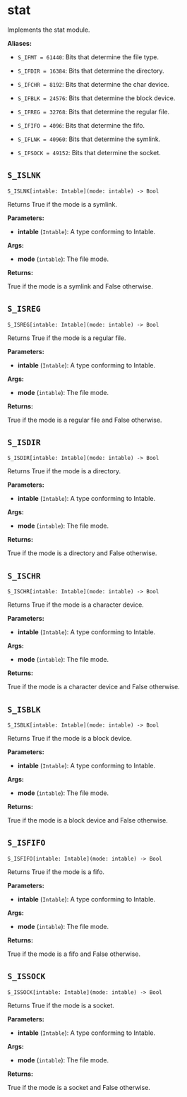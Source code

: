 # stat

Implements the stat module.

**Aliases:**

- ​`S_IFMT = 61440`: Bits that determine the file type.

- ​`S_IFDIR = 16384`: Bits that determine the directory.

- ​`S_IFCHR = 8192`: Bits that determine the char device.

- ​`S_IFBLK = 24576`: Bits that determine the block device.

- ​`S_IFREG = 32768`: Bits that determine the regular file.

- ​`S_IFIFO = 4096`: Bits that determine the fifo.

- ​`S_IFLNK = 40960`: Bits that determine the symlink.

- ​`S_IFSOCK = 49152`: Bits that determine the socket.

## `S_ISLNK`[​](https://docs.modular.com/mojo/stdlib/stat/stat#s_islnk "Direct link to s_islnk")

`S_ISLNK[intable: Intable](mode: intable) -> Bool`

Returns True if the mode is a symlink.

**Parameters:**

- ​**intable** (`Intable`): A type conforming to Intable.

**Args:**

- ​**mode** (`intable`): The file mode.

**Returns:**

True if the mode is a symlink and False otherwise.

## `S_ISREG`[​](https://docs.modular.com/mojo/stdlib/stat/stat#s_isreg "Direct link to s_isreg")

`S_ISREG[intable: Intable](mode: intable) -> Bool`

Returns True if the mode is a regular file.

**Parameters:**

- ​**intable** (`Intable`): A type conforming to Intable.

**Args:**

- ​**mode** (`intable`): The file mode.

**Returns:**

True if the mode is a regular file and False otherwise.

## `S_ISDIR`[​](https://docs.modular.com/mojo/stdlib/stat/stat#s_isdir "Direct link to s_isdir")

`S_ISDIR[intable: Intable](mode: intable) -> Bool`

Returns True if the mode is a directory.

**Parameters:**

- ​**intable** (`Intable`): A type conforming to Intable.

**Args:**

- ​**mode** (`intable`): The file mode.

**Returns:**

True if the mode is a directory and False otherwise.

## `S_ISCHR`[​](https://docs.modular.com/mojo/stdlib/stat/stat#s_ischr "Direct link to s_ischr")

`S_ISCHR[intable: Intable](mode: intable) -> Bool`

Returns True if the mode is a character device.

**Parameters:**

- ​**intable** (`Intable`): A type conforming to Intable.

**Args:**

- ​**mode** (`intable`): The file mode.

**Returns:**

True if the mode is a character device and False otherwise.

## `S_ISBLK`[​](https://docs.modular.com/mojo/stdlib/stat/stat#s_isblk "Direct link to s_isblk")

`S_ISBLK[intable: Intable](mode: intable) -> Bool`

Returns True if the mode is a block device.

**Parameters:**

- ​**intable** (`Intable`): A type conforming to Intable.

**Args:**

- ​**mode** (`intable`): The file mode.

**Returns:**

True if the mode is a block device and False otherwise.

## `S_ISFIFO`[​](https://docs.modular.com/mojo/stdlib/stat/stat#s_isfifo "Direct link to s_isfifo")

`S_ISFIFO[intable: Intable](mode: intable) -> Bool`

Returns True if the mode is a fifo.

**Parameters:**

- ​**intable** (`Intable`): A type conforming to Intable.

**Args:**

- ​**mode** (`intable`): The file mode.

**Returns:**

True if the mode is a fifo and False otherwise.

## `S_ISSOCK`[​](https://docs.modular.com/mojo/stdlib/stat/stat#s_issock "Direct link to s_issock")

`S_ISSOCK[intable: Intable](mode: intable) -> Bool`

Returns True if the mode is a socket.

**Parameters:**

- ​**intable** (`Intable`): A type conforming to Intable.

**Args:**

- ​**mode** (`intable`): The file mode.

**Returns:**

True if the mode is a socket and False otherwise.